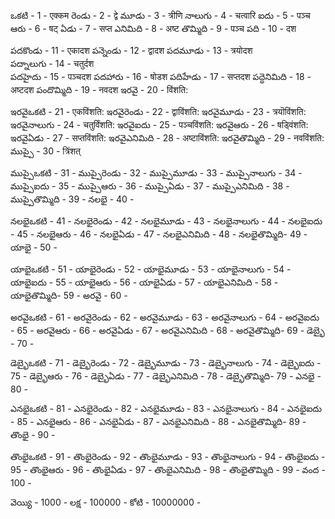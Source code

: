 ఒకటి - 1 - एक्कम 
రెండు - 2 - द्वे 
మూడు - 3 - त्रीणि 
నాలుగు - 4 - चत्वारि 
ఐదు - 5 - पञ्च 
ఆరు - 6 - षट्
ఏడు - 7 - सप्त
ఎనిమిది - 8 - अष्ट 
తొమ్మిది - 9 - पञ्च 
పది - 10 - दश 

పదకొండు - 11 - एकादश 
పన్నెండు - 12 - द्वादश 
పదమూడు - 13 - त्रयोदश  
పద్నాలుగు - 14 - चतुर्दश  
పదహైదు - 15 - पञ्चदश 
పదహారు - 16 - षोडश 
పదిహేడు - 17 - सप्तदश 
పద్ధెనిమిది - 18 - अष्टदश 
పందొమ్మిది - 19 - नवदश 
ఇరవై - 20 - विंशति:

ఇరవైఒకటి - 21 - एकविंशति:
ఇరవైరెండు - 22 - द्वाविंशति:
ఇరవైమూడు - 23 -  त्रयॊविंशति:
ఇరవైనాలుగు - 24 - चतुर्विंशति:
ఇరవైఐదు - 25 - पञ्चविंशति:
ఇరవైఆరు - 26 - षड्विंशति:
ఇరవైఏడు - 27 - सप्तविंशति:
ఇరవైఎనిమిది - 28 - अष्टाविंशति:
ఇరవైతొమ్మిది - 29 - नवविंशति:
ముప్పై - 30 - त्रिंशत्
 
ముప్పైఒకటి  - 31 - 
ముప్పైరెండు - 32 - 
ముప్పైమూడు - 33 - 
ముప్పైనాలుగు - 34 - 
ముప్పైఐదు - 35 - 
ముప్పైఆరు - 36 - 
ముప్పైఏడు - 37 - 
ముప్పైఎనిమిది  - 38 - 
ముప్పైతొమ్మిది  - 39 -
నలభై  - 40 - 

 
నలభైఒకటి  - 41 - 
నలభైరెండు - 42 -
నలభైమూడు - 43 - 
నలభైనాలుగు - 44 - 
నలభైఐదు - 45 - 
నలభైఆరు - 46 - 
నలభైఏడు - 47 - 
నలభైఎనిమిది  - 48 - 
నలభైతొమ్మిది- 49 - 
యాభై - 50 - 
 
యాభైఒకటి  - 51 - 
యాభైరెండు - 52 - 
యాభైమూడు - 53 - 
యాభైనాలుగు - 54 - 
యాభైఐదు - 55 - 
యాభైఆరు - 56 - 
యాభైఏడు - 57 - 
యాభైఎనిమిది  - 58 - 
యాభైతొమ్మిది- 59 - 
అరవై - 60 - 
 
అరవైఒకటి  - 61 - 
అరవైరెండు - 62 - 
అరవైమూడు - 63 - 
అరవైనాలుగు - 64 - 
అరవైఐదు - 65 - 
అరవైఆరు - 66 - 
అరవైఏడు - 67 - 
అరవైఎనిమిది  - 68 - 
అరవైతొమ్మిది- 69 - 
డెబ్భై - 70 - 


డెబ్భైఒకటి  - 71 - 
డెబ్భైరెండు - 72 - 
డెబ్భైమూడు - 73 - 
డెబ్భైనాలుగు - 74 - 
డెబ్భైఐదు - 75 - 
డెబ్భైఆరు - 76 - 
డెబ్భైఏడు - 77 -
డెబ్భైఎనిమిది  - 78 - 
డెబ్భైతొమ్మిది- 79 - 
ఎనభై - 80 - 

ఎనభైఒకటి  - 81 - 
ఎనభైరెండు - 82 - 
ఎనభైమూడు - 83 - 
ఎనభైనాలుగు - 84 - 
ఎనభైఐదు - 85 - 
ఎనభైఆరు - 86 - 
ఎనభైఏడు - 87 - 
ఎనభైఎనిమిది  - 88 - 
ఎనభైతొమ్మిది- 89 - 
తొంభై - 90 - 
 
తొంభైఒకటి  - 91 - 
తొంభైరెండు - 92 - 
తొంభైమూడు - 93 - 
తొంభైనాలుగు - 94 - 
తొంభైఐదు - 95 - 
తొంభైఆరు - 96 - 
తొంభైఏడు - 97 - 
తొంభైఎనిమిది - 98 - 
తొంభైతొమ్మిది - 99 - 
వంద - 100 - 

వెయ్యి - 1000 - 
లక్ష - 100000 - 
కోటి - 10000000 - 

